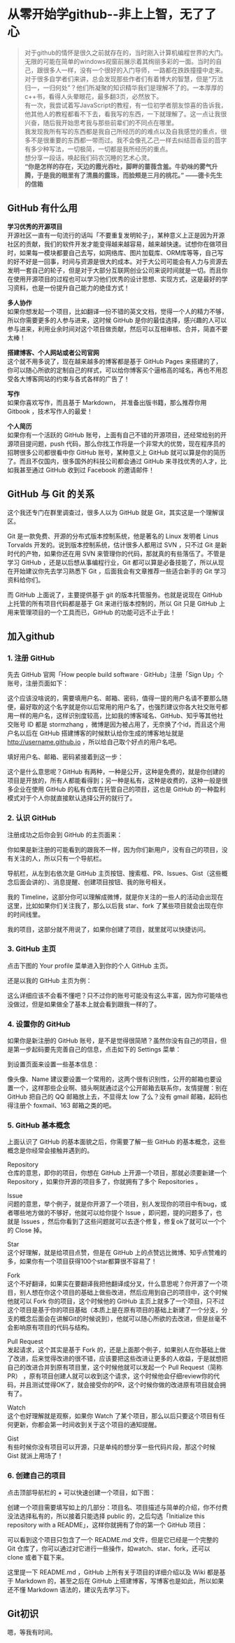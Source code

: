 # 从零开始学github--非上上智，无了了心  
>对于github的情怀是很久之前就存在的，当时刚入计算机编程世界的大门。无限的可能在简单的windows视窗前展示着其绚丽多彩的一面。当时的自己，跟很多人一样，没有一个很好的入门导师，一路都在跌跌撞撞中走来。  
对于很多自学者们来讲，总会发现那些作者们有着博大的智慧，但是“万法归一，一归何处”？他们所凝聚的知识精华我们是理解不了的。一本厚厚的c++书，看得人头晕眼花，最多翻3页，必然放下。  
有一次，我尝试着写JavaScript的教程，有一位初学者朋友惊喜的告诉我，他其他人的教程都看不下去，看我写的东西，一下就理解了。这一点让我很兴奋，随后我开始思考我与那些前辈们的不同点在哪里。   
我发现我所有写的东西都是我自己所经历的的难点以及自我感觉的重点，很多不是很重要的东西都一带而过。我不会像孔乙己一样去纠结茴香豆的茴字有多少种写法，一切极简，一切都是我所经历的重点。  
想分享一段话，唤起我们码农沉睡的艺术心灵。  
**“你是怎样的存在，天边的霞光吞吐，脚畔的蔷薇含羞。牛奶味的雾气升腾，于是我的眼里有了清晨的露珠，而脸颊是三月的桃花。” ——德卡先生的信箱**  
## GitHub 有什么用

**学习优秀的开源项目**  
开源社区一直有一句流行的话叫「不要重复发明轮子」，某种意义上正是因为开源社区的贡献，我们的软件开发才能变得越来越容易，越来越快速。试想你在做项目时，如果每一模块都要自己去写，如网络库、图片加载库、ORM库等等，自己写的好不好是一回事，时间与资源是很大的成本。对于大公司可能会有人力与资源去发明一套自己的轮子，但是对于大部分互联网创业公司来说时间就是一切。而且你在使用开源项目的过程也可以学习他们优秀的设计思想、实现方式，这是最好的学习资料，也是一份提升自己能力的绝佳方式！

**多人协作**  
如果你想发起一个项目，比如翻译一份不错的英文文档，觉得一个人的精力不够，所以你需要更多的人参与进来，这时候 GitHub 是你的最佳选择，感兴趣的人可以参与进来，利用业余时间对这个项目做贡献，然后可以互相审核、合并，简直不要太棒！

**搭建博客、个人网站或者公司官网**  
这个就不用多说了，现在越来越多的博客都是基于 GitHub Pages 来搭建的了，你可以随心所欲的定制自己的样式，可以给你博客买个逼格高的域名，再也不用忍受各大博客网站的约束与各式各样的广告了！

**写作**  
如果你喜欢写作，而且基于 Markdown， 并准备出版书籍，那么推荐你用 Gitbook ，技术写作人的最爱！

**个人简历**  
如果你有一个活跃的 GitHub 账号，上面有自己不错的开源项目，还经常给别的开源项目提问题，push 代码，那么你找工作将是一个非常大的优势，现在程序员的招聘很多公司都很看中你 GitHub 账号，某种意义上 GitHub 就可以算是你的简历了。而且不仅国内，很多国外的科技公司都会通过 GitHub 来寻找优秀的人才，比如我甚至通过 GitHub 收到过 Facebook 的邀请邮件！

## GitHub 与 Git 的关系
这个我还专门在群里调查过，很多人以为 GitHub 就是 Git，其实这是一个理解误区。

Git 是一款免费、开源的分布式版本控制系统，他是著名的 Linux 发明者 Linus Torvalds 开发的。说到版本控制系统，估计很多人都用过 SVN ，只不过 Git 是新时代的产物，如果你还在用 SVN 来管理你的代码，那就真的有些落伍了。不管是学习 GitHub ，还是以后想从事编程行业，Git 都可以算是必备技能了，所以从现在开始建议你先去学习熟悉下 Git ，后面我会有文章推荐一些适合新手的 Git 学习资料给你们。

而 GitHub 上面说了，主要提供基于 git 的版本托管服务。也就是说现在 GitHub 上托管的所有项目代码都是基于 Git 来进行版本控制的，所以 Git 只是 GitHub 上用来管理项目的一个工具而已，GitHub 的功能可远不止于此！  

## **加入github**  
### **1. 注册 GitHub**
先去 GitHub 官网「How people build software · GitHub」注册「Sign Up」个账号，注册页面如下：



这个应该没啥说的，需要填用户名、邮箱、密码，值得一提的用户名请不要那么随便，最好取的这个名字就是你以后常用的用户名了，也强烈建议你各大社交账号都用一样的用户名，这样识别度较高，比如我的博客域名、GitHub、知乎等其他社交账号 ID 都是 stormzhang ，微博是因为被占用了，无奈换了个id，而且这个用户名以后在 GitHub 搭建博客的时候默认给你生成的博客地址就是 http://username.github.io ，所以给自己取个好点的用户名吧。

填好用户名、邮箱、密码紧接着到这一步：



这个是什么意思呢？GitHub 有两种，一种是公开，这种是免费的，就是你创建的项目是开放的，所有人都能看得到；另一种是私有，这种是收费的，这种一般是很多企业在使用 GitHub 的私有仓库在托管自己的项目，这也是 GitHub 的一种盈利模式对于个人你就直接默认选择公开的就行了。

### **2. 认识 GitHub**
注册成功之后你会到 GitHub 的主页面来：



你如果是新注册的可能看到的跟我不一样，因为你们新用户，没有自己的项目，没有关注的人，所以只有一个导航栏。

导航栏，从左到右依次是 GitHub 主页按钮、搜索框、PR、Issues、Gist（这些概念后面会讲的）、消息提醒、创建项目按钮、我的账号相关。

我的 Timeline，这部分你可以理解成微博，就是你关注的一些人的活动会出现在这里，比如如果你们关注我了，那么以后我 star、fork 了某些项目就会出现在你的时间线里。

我的项目，这部分就不用说了，如果你创建了项目，就里就可以快捷访问。

### **3. GitHub 主页**
点击下图的 Your profile 菜单进入到你的个人 GitHub 主页。



还是以我的 GitHub 主页为例：



这么详细应该不会看不懂吧？只不过你的账号可能没有这么丰富，因为你可能啥也没做过，但是如果做全了基本上就会看到跟我一样的了。

### **4. 设置你的 GitHub**
如果你是新注册的 GitHub 账号，是不是觉得很简陋？虽然你没有自己的项目，但是第一步起码要先完善自己的信息，点击如下的 Settings 菜单：



到设置页面来设置一些基本信息：



像头像、Name 建议要设置一个常用的，这两个很有识别性，公开的邮箱也要设置一个，这样那些企业啊、猎头啊就通过这个公开邮箱去联系你，友情提醒：别在 GitHub 把自己的 QQ 邮箱放上去，不显得太 low 了么？没有 gmail 邮箱，起码也得注册个 foxmail、163 邮箱之类的吧。

### **5. GitHub 基本概念**
上面认识了 GitHub 的基本面貌之后，你需要了解一些 GitHub 的基本概念，这些概念是你经常会接触并遇到的。

Repository  
仓库的意思，即你的项目，你想在 GitHub 上开源一个项目，那就必须要新建一个 Repository ，如果你开源的项目多了，你就拥有了多个 Repositories 。

Issue  
问题的意思，举个例子，就是你开源了一个项目，别人发现你的项目中有bug，或者哪些地方做的不够好，他就可以给你提个 Issue ，即问题，提的问题多了，也就是 Issues ，然后你看到了这些问题就可以去逐个修复，修复ok了就可以一个个的 Close 掉。

Star  
这个好理解，就是给项目点赞，但是在 GitHub 上的点赞远比微博、知乎点赞难的多，如果你有一个项目获得100个star都算很不容易了！

Fork  
这个不好翻译，如果实在要翻译我把他翻译成分叉，什么意思呢？你开源了一个项目，别人想在你这个项目的基础上做些改进，然后应用到自己的项目中，这个时候他就可以 Fork 你的项目，这个时候他的 GitHub 主页上就多了一个项目，只不过这个项目是基于你的项目基础（本质上是在原有项目的基础上新建了一个分支，分支的概念后面会在讲解Git的时候说到），他就可以随心所欲的去改进，但是丝毫不会影响原有项目的代码与结构。

Pull Request  
发起请求，这个其实是基于 Fork 的，还是上面那个例子，如果别人在你基础上做了改进，后来觉得改进的很不错，应该要把这些改进让更多的人收益，于是就想把自己的改进合并到原有项目里，这个时候他就可以发起一个 Pull Request（简称PR） ，原有项目创建人就可以收到这个请求，这个时候他会仔细review你的代码，并且测试觉得OK了，就会接受你的PR，这个时候你做的改进原有项目就会拥有了。

Watch  
这个也好理解就是观察，如果你 Watch 了某个项目，那么以后只要这个项目有任何更新，你都会第一时间收到关于这个项目的通知提醒。

Gist  
有些时候你没有项目可以开源，只是单纯的想分享一些代码片段，那这个时候 Gist 就派上用场了！

### **6. 创建自己的项目**
点击顶部导航栏的 + 可以快速创建一个项目，如下图：



创建一个项目需要填写如上的几部分：项目名、项目描述与简单的介绍，你不付费没法选择私有的，所以接着只能选择 public 的，之后勾选「Initialize this repository with a README」，这样你就拥有了你的第一个 GitHub 项目：



可以看到这个项目只包含了一个 README.md 文件，但是它已经是一个完整的 Git 仓库了，你可以通过对它进行一些操作，如watch、star、fork，还可以 clone 或者下载下来。

这里提一下 README.md ，GitHub 上所有关于项目的详细介绍以及 Wiki 都是基于 Markdown 的，甚至之后在 GitHub 上搭建博客，写博客也是如此，所以如果还不懂 Markdown 语法的，建议先去学习下。  

## Git初识    
嗯，等我有时间。


